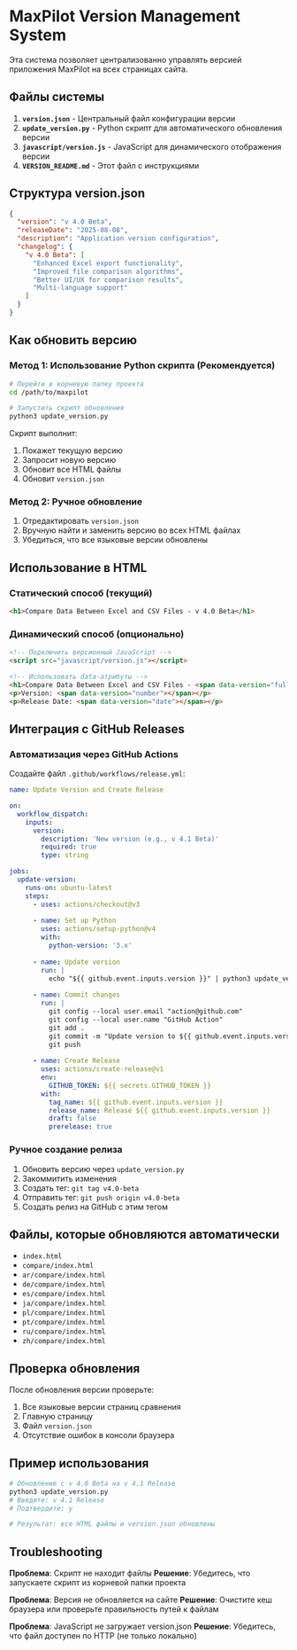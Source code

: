 # MaxPilot Version Management System

Эта система позволяет централизованно управлять версией приложения MaxPilot на всех страницах сайта.

## Файлы системы

1. **`version.json`** - Центральный файл конфигурации версии
2. **`update_version.py`** - Python скрипт для автоматического обновления версии
3. **`javascript/version.js`** - JavaScript для динамического отображения версии
4. **`VERSION_README.md`** - Этот файл с инструкциями

## Структура version.json

```json
{
  "version": "v 4.0 Beta",
  "releaseDate": "2025-08-08",
  "description": "Application version configuration",
  "changelog": {
    "v 4.0 Beta": [
      "Enhanced Excel export functionality",
      "Improved file comparison algorithms",
      "Better UI/UX for comparison results",
      "Multi-language support"
    ]
  }
}
```

## Как обновить версию

### Метод 1: Использование Python скрипта (Рекомендуется)

```bash
# Перейти в корневую папку проекта
cd /path/to/maxpilot

# Запустить скрипт обновления
python3 update_version.py
```

Скрипт выполнит:
1. Покажет текущую версию
2. Запросит новую версию
3. Обновит все HTML файлы
4. Обновит `version.json`

### Метод 2: Ручное обновление

1. Отредактировать `version.json`
2. Вручную найти и заменить версию во всех HTML файлах
3. Убедиться, что все языковые версии обновлены

## Использование в HTML

### Статический способ (текущий)
```html
<h1>Compare Data Between Excel and CSV Files - v 4.0 Beta</h1>
```

### Динамический способ (опционально)
```html
<!-- Подключить версионный JavaScript -->
<script src="javascript/version.js"></script>

<!-- Использовать data-атрибуты -->
<h1>Compare Data Between Excel and CSV Files - <span data-version="full"></span></h1>
<p>Version: <span data-version="number"></span></p>
<p>Release Date: <span data-version="date"></span></p>
```

## Интеграция с GitHub Releases

### Автоматизация через GitHub Actions

Создайте файл `.github/workflows/release.yml`:

```yaml
name: Update Version and Create Release

on:
  workflow_dispatch:
    inputs:
      version:
        description: 'New version (e.g., v 4.1 Beta)'
        required: true
        type: string

jobs:
  update-version:
    runs-on: ubuntu-latest
    steps:
      - uses: actions/checkout@v3
      
      - name: Set up Python
        uses: actions/setup-python@v4
        with:
          python-version: '3.x'
      
      - name: Update version
        run: |
          echo "${{ github.event.inputs.version }}" | python3 update_version.py
      
      - name: Commit changes
        run: |
          git config --local user.email "action@github.com"
          git config --local user.name "GitHub Action"
          git add .
          git commit -m "Update version to ${{ github.event.inputs.version }}"
          git push
      
      - name: Create Release
        uses: actions/create-release@v1
        env:
          GITHUB_TOKEN: ${{ secrets.GITHUB_TOKEN }}
        with:
          tag_name: ${{ github.event.inputs.version }}
          release_name: Release ${{ github.event.inputs.version }}
          draft: false
          prerelease: true
```

### Ручное создание релиза

1. Обновить версию через `update_version.py`
2. Закоммитить изменения
3. Создать тег: `git tag v4.0-beta`
4. Отправить тег: `git push origin v4.0-beta`
5. Создать релиз на GitHub с этим тегом

## Файлы, которые обновляются автоматически

- `index.html`
- `compare/index.html`
- `ar/compare/index.html`
- `de/compare/index.html`
- `es/compare/index.html`
- `ja/compare/index.html`
- `pl/compare/index.html`
- `pt/compare/index.html`
- `ru/compare/index.html`
- `zh/compare/index.html`

## Проверка обновления

После обновления версии проверьте:

1. Все языковые версии страниц сравнения
2. Главную страницу
3. Файл `version.json`
4. Отсутствие ошибок в консоли браузера

## Пример использования

```bash
# Обновление с v 4.0 Beta на v 4.1 Release
python3 update_version.py
# Введите: v 4.1 Release
# Подтвердите: y

# Результат: все HTML файлы и version.json обновлены
```

## Troubleshooting

**Проблема**: Скрипт не находит файлы
**Решение**: Убедитесь, что запускаете скрипт из корневой папки проекта

**Проблема**: Версия не обновляется на сайте
**Решение**: Очистите кеш браузера или проверьте правильность путей к файлам

**Проблема**: JavaScript не загружает version.json
**Решение**: Убедитесь, что файл доступен по HTTP (не только локально)
